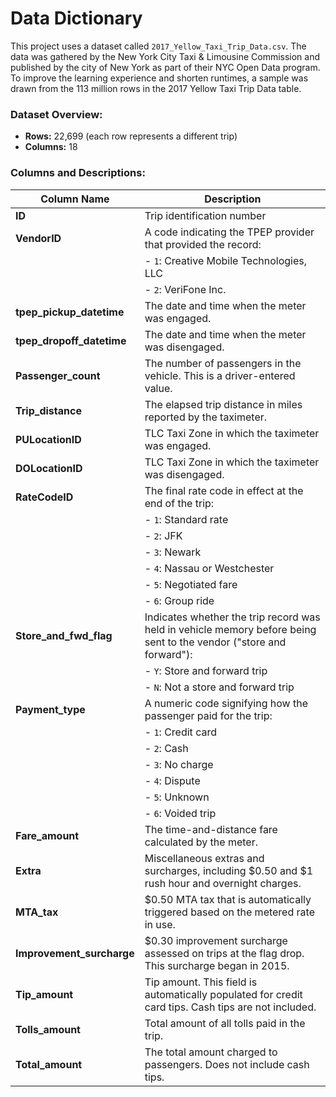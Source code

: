 # Data Dictionary

This project uses a dataset called `2017_Yellow_Taxi_Trip_Data.csv`. The data was gathered by the New York City Taxi & Limousine Commission and published by the city of New York as part of their NYC Open Data program. To improve the learning experience and shorten runtimes, a sample was drawn from the 113 million rows in the 2017 Yellow Taxi Trip Data table.

### Dataset Overview:
- **Rows:** 22,699 (each row represents a different trip)
- **Columns:** 18

### Columns and Descriptions:

| **Column Name**         | **Description**                                                                                                                                 |
|--------------------------|-------------------------------------------------------------------------------------------------------------------------------------------------|
| **ID**                  | Trip identification number                                                                                                                     |
| **VendorID**            | A code indicating the TPEP provider that provided the record:                                                                                  |
|                          | - `1`: Creative Mobile Technologies, LLC                                                                                                      |
|                          | - `2`: VeriFone Inc.                                                                                                                          |
| **tpep_pickup_datetime** | The date and time when the meter was engaged.                                                                                                 |
| **tpep_dropoff_datetime**| The date and time when the meter was disengaged.                                                                                              |
| **Passenger_count**      | The number of passengers in the vehicle. This is a driver-entered value.                                                                      |
| **Trip_distance**        | The elapsed trip distance in miles reported by the taximeter.                                                                                 |
| **PULocationID**         | TLC Taxi Zone in which the taximeter was engaged.                                                                                             |
| **DOLocationID**         | TLC Taxi Zone in which the taximeter was disengaged.                                                                                          |
| **RateCodeID**           | The final rate code in effect at the end of the trip:                                                                                         |
|                          | - `1`: Standard rate                                                                                                                          |
|                          | - `2`: JFK                                                                                                                                     |
|                          | - `3`: Newark                                                                                                                                  |
|                          | - `4`: Nassau or Westchester                                                                                                                  |
|                          | - `5`: Negotiated fare                                                                                                                        |
|                          | - `6`: Group ride                                                                                                                             |
| **Store_and_fwd_flag**   | Indicates whether the trip record was held in vehicle memory before being sent to the vendor ("store and forward"):                           |
|                          | - `Y`: Store and forward trip                                                                                                                 |
|                          | - `N`: Not a store and forward trip                                                                                                           |
| **Payment_type**         | A numeric code signifying how the passenger paid for the trip:                                                                                |
|                          | - `1`: Credit card                                                                                                                            |
|                          | - `2`: Cash                                                                                                                                   |
|                          | - `3`: No charge                                                                                                                              |
|                          | - `4`: Dispute                                                                                                                                |
|                          | - `5`: Unknown                                                                                                                                |
|                          | - `6`: Voided trip                                                                                                                            |
| **Fare_amount**          | The time-and-distance fare calculated by the meter.                                                                                          |
| **Extra**                | Miscellaneous extras and surcharges, including $0.50 and $1 rush hour and overnight charges.                                                  |
| **MTA_tax**              | $0.50 MTA tax that is automatically triggered based on the metered rate in use.                                                               |
| **Improvement_surcharge**| $0.30 improvement surcharge assessed on trips at the flag drop. This surcharge began in 2015.                                                 |
| **Tip_amount**           | Tip amount. This field is automatically populated for credit card tips. Cash tips are not included.                                           |
| **Tolls_amount**         | Total amount of all tolls paid in the trip.                                                                                                   |
| **Total_amount**         | The total amount charged to passengers. Does not include cash tips.                                                                           |